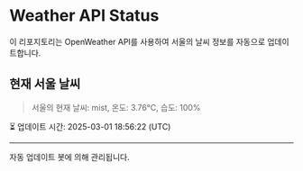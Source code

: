 
# Weather API Status

이 리포지토리는 OpenWeather API를 사용하여 서울의 날씨 정보를 자동으로 업데이트합니다.

## 현재 서울 날씨
> 서울의 현재 날씨: mist, 온도: 3.76°C, 습도: 100%

⏳ 업데이트 시간: 2025-03-01 18:56:22 (UTC)

---
자동 업데이트 봇에 의해 관리됩니다.
